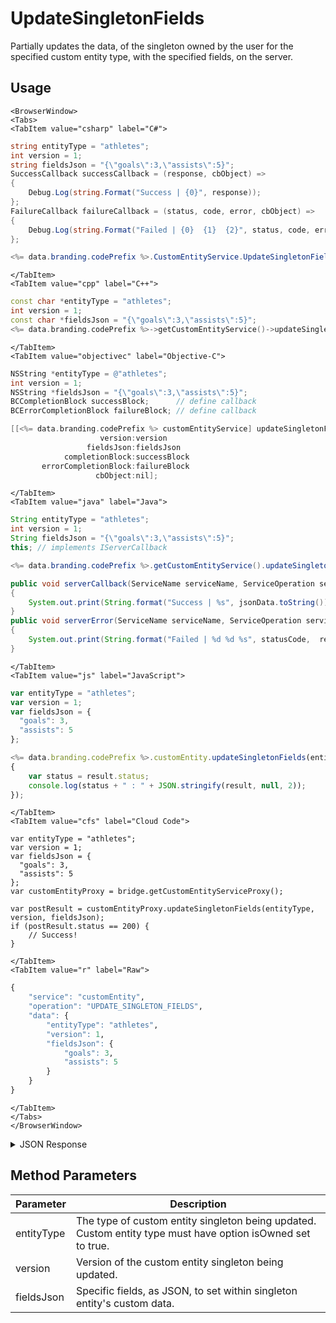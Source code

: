 # UpdateSingletonFields

Partially updates the data, of the singleton owned by the user for the specified custom entity type, with the specified fields, on the server.

<PartialServop service_name="customEntity" operation_name="UPDATE_SINGLETON_FIELDS" />

## Usage

```mdx-code-block
<BrowserWindow>
<Tabs>
<TabItem value="csharp" label="C#">
```

```csharp
string entityType = "athletes";
int version = 1;
string fieldsJson = "{\"goals\":3,\"assists\":5}";
SuccessCallback successCallback = (response, cbObject) =>
{
    Debug.Log(string.Format("Success | {0}", response));
};
FailureCallback failureCallback = (status, code, error, cbObject) =>
{
    Debug.Log(string.Format("Failed | {0}  {1}  {2}", status, code, error));
};

<%= data.branding.codePrefix %>.CustomEntityService.UpdateSingletonFields(entityType, version, fieldsJson, successCallback, failureCallback);
```

```mdx-code-block
</TabItem>
<TabItem value="cpp" label="C++">
```

```cpp
const char *entityType = "athletes";
int version = 1;
const char *fieldsJson = "{\"goals\":3,\"assists\":5}";
<%= data.branding.codePrefix %>->getCustomEntityService()->updateSingletonFields(entityType, version, fieldsJson, this);
```

```mdx-code-block
</TabItem>
<TabItem value="objectivec" label="Objective-C">
```

```objectivec
NSString *entityType = @"athletes";
int version = 1;
NSString *fieldsJson = "{\"goals\":3,\"assists\":5}";
BCCompletionBlock successBlock;      // define callback
BCErrorCompletionBlock failureBlock; // define callback

[[<%= data.branding.codePrefix %> customEntityService] updateSingletonFields:entityType
                    version:version
                 fieldsJson:fieldsJson
            completionBlock:successBlock
       errorCompletionBlock:failureBlock
                   cbObject:nil];
```

```mdx-code-block
</TabItem>
<TabItem value="java" label="Java">
```

```java
String entityType = "athletes";
int version = 1;
String fieldsJson = "{\"goals\":3,\"assists\":5}";
this; // implements IServerCallback

<%= data.branding.codePrefix %>.getCustomEntityService().updateSingletonFields(entityType, version, fieldsJson, this);

public void serverCallback(ServiceName serviceName, ServiceOperation serviceOperation, JSONObject jsonData)
{
    System.out.print(String.format("Success | %s", jsonData.toString()));
}
public void serverError(ServiceName serviceName, ServiceOperation serviceOperation, int statusCode, int reasonCode, String jsonError)
{
    System.out.print(String.format("Failed | %d %d %s", statusCode,  reasonCode, jsonError.toString()));
}
```

```mdx-code-block
</TabItem>
<TabItem value="js" label="JavaScript">
```

```javascript
var entityType = "athletes";
var version = 1;
var fieldsJson = {
  "goals": 3,
  "assists": 5
};

<%= data.branding.codePrefix %>.customEntity.updateSingletonFields(entityType, version, fieldsJson, result =>
{
    var status = result.status;
    console.log(status + " : " + JSON.stringify(result, null, 2));
});
```

```mdx-code-block
</TabItem>
<TabItem value="cfs" label="Cloud Code">
```

```cfscript
var entityType = "athletes";
var version = 1;
var fieldsJson = {
  "goals": 3,
  "assists": 5
};
var customEntityProxy = bridge.getCustomEntityServiceProxy();

var postResult = customEntityProxy.updateSingletonFields(entityType, version, fieldsJson);
if (postResult.status == 200) {
    // Success!
}
```

```mdx-code-block
</TabItem>
<TabItem value="r" label="Raw">
```

```r
{
	"service": "customEntity",
	"operation": "UPDATE_SINGLETON_FIELDS",
	"data": {
		"entityType": "athletes",
		"version": 1,
		"fieldsJson": {
			"goals": 3,
			"assists": 5
		}
	}
}
```

```mdx-code-block
</TabItem>
</Tabs>
</BrowserWindow>
```

<details>
<summary>JSON Response</summary>

```json
{
  "data": {
    "version": 2,
    "updatedAt": 1591821018374
  },
  "status": 200
}
```
</details>

## Method Parameters
Parameter | Description
--------- | -----------
entityType | The type of custom entity singleton being updated. Custom entity type must have option isOwned set to true.
version | Version of the custom entity singleton being updated. 
fieldsJson | Specific fields, as JSON, to set within singleton entity's custom data. 


